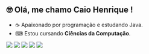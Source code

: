 ## 🤓 Olá, me chamo Caio Henrique !

- ☕ Apaixonado por programação e estudando Java.
- ⌨ Estou cursando **Ciências da Computação**.
<div>
<a href = "https://beacons.ai/caiohenrks" ><img src="https://img.shields.io/badge/Java-ED8B00?style=for-the-badge&logo=java&logoColor=white"></a>
<a href = "https://beacons.ai/caiohenrks" ><img src="https://img.shields.io/badge/MySQL-00000F?style=for-the-badge&logo=mysql&logoColor=white"></a>
<a href = "https://www.linkedin.com/in/caiohenrks/" ><img src="https://img.shields.io/badge/LinkedIn-0077B5?style=for-the-badge&logo=linkedin&logoColor=white"></a>
<a href = "https://www.instagram.com/caiohenrks/" ><img src="https://img.shields.io/badge/Instagram-E4405F?style=for-the-badge&logo=instagram&logoColor=white"></a>
<a href = "https://beacons.ai/caiohenrks" ><img src="https://img.shields.io/badge/Discord-7289DA?style=for-the-badge&logo=discord&logoColor=white"></a>
 </div>



